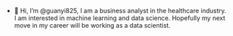- 👋 Hi, I’m @guanyi825, I am a business analyst in the healthcare industry. I am interested in machine learning and data science. Hopefully my next move in my career will be working as a data scientist.

<!---
guanyi825/guanyi825 is a ✨ special ✨ repository because its `README.md` (this file) appears on your GitHub profile.
You can click the Preview link to take a look at your changes.
--->
